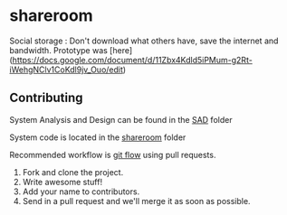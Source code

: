 shareroom
=========

Social storage : Don't download what others have, save the internet and bandwidth. 
Prototype was [here] (https://docs.google.com/document/d/11Zbx4Kdld5iPMum-g2Rt-iWehgNClv1CoKdl9jv_Ouo/edit)


## Contributing
System Analysis and Design can be found in the [SAD](https://github.com/mbacho/shareroom/tree/master/SAD) folder

System code is located in the [shareroom](https://github.com/mbacho/shareroom/tree/master/shareroom) folder

Recommended workflow is [git flow](http://nvie.com/posts/a-successful-git-branching-model/) using pull requests.

1. Fork and clone the project.
2. Write awesome stuff!
3. Add your name to contributors.
3. Send in a pull request and we'll merge it as soon as possible.

